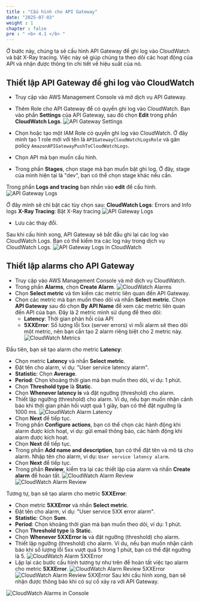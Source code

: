```yaml
---
title : "Cấu hình cho API Gateway"
date: "2025-07-03" 
weight : 1 
chapter : false
pre : " <b> 4.1 </b> "
---
```


Ở bước này, chúng ta sẽ cấu hình API Gateway để ghi log vào CloudWatch và bật X-Ray tracing. Việc này sẽ giúp chúng ta theo dõi các hoạt động của API và nhận được thông tin chi tiết về hiệu suất của nó.


## Thiết lập API Gateway để ghi log vào CloudWatch
- Truy cập vào AWS Management Console và mở dịch vụ API Gateway.
- Thêm Role cho API Gateway để có quyền ghi log vào CloudWatch.
Bạn vào phần **Settings** của API Gateway, sau đó chọn **Edit** trong phần **CloudWatch Logs**.
![API Gateway Settings](APIGatewaySettings.png)

- Chọn hoặc tạo một IAM Role có quyền ghi log vào CloudWatch. Ở đây mình tạo 1 role mới với tên là `APIGatewayCloudWatchLogsRole` và gán policy `AmazonAPIGatewayPushToCloudWatchLogs`.
- Chọn API mà bạn muốn cấu hình.
- Trong phần **Stages**, chọn stage mà bạn muốn bật ghi log.
Ở đây, stage của mình hiện tại là "dev", bạn có thể chọn stage khác nếu cần.

Trong phần **Logs and tracing** bạn nhấn vào **edit** để cấu hình.
![API Gateway Logs](APIGatewayLogs.png)

Ở đây mình sẽ chỉ bật các tùy chọn sau:
**CloudWatch Logs**: Errors and Info logs
**X-Ray Tracing**: Bật X-Ray tracing
![API Gateway Logs](APIGatewayLogs2.png)
- Lưu các thay đổi.

Sau khi cấu hình xong, API Gateway sẽ bắt đầu ghi lại các log vào CloudWatch Logs. Bạn có thể kiểm tra các log này trong dịch vụ CloudWatch Logs.
![API Gateway Logs in CloudWatch](APIGatewayLogs3.png)

## Thiết lập alarms cho API Gateway
- Truy cập vào AWS Management Console và mở dịch vụ CloudWatch.
- Trong phần **Alarms**, chọn **Create Alarm**.
![CloudWatch Alarms](CloudWatchAlarms.png)
- Chọn **Select metric** và tìm kiếm các metric liên quan đến API Gateway.
- Chọn các metric mà bạn muốn theo dõi và nhấn **Select metric**. Chọn **API Gateway** sau đó chọn **By API Name** để xem các metric liên quan đến API của bạn. Đây là 2 metric mình sử dụng để theo dõi:
  - **Latency**: Thời gian phản hồi của API
  - **5XXError**: Số lượng lỗi 5xx (server errors)
vì mỗi alarm sẽ theo dõi một metric, nên bạn cần tạo 2 alarm riêng biệt cho 2 metric này.
![CloudWatch Metrics](CloudWatchMetrics.png)

Đầu tiên, bạn sẽ tạo alarm cho metric **Latency**:
- Chọn metric **Latency** và nhấn **Select metric**.
- Đặt tên cho alarm, ví dụ: "User service latency alarm".
- **Statistic**: Chọn **Average**.
- **Period**: Chọn khoảng thời gian mà bạn muốn theo dõi, ví dụ: 1 phút.
- Chọn **Threshold type** là **Static**.
- Chọn **Whenever latency is** và đặt ngưỡng (threshold) cho alarm.
- Thiết lập ngưỡng (threshold) cho alarm. Ví dụ, nếu bạn muốn nhận cảnh báo khi thời gian phản hồi vượt quá 1 giây, bạn có thể đặt ngưỡng là 1000 ms.
![CloudWatch Alarm Latency](CloudWatchAlarmLatency.png)
- Chọn **Next** để tiếp tục.
- Trong phần **Configure actions**, bạn có thể chọn các hành động khi alarm được kích hoạt, ví dụ: gửi email thông báo, các hành động khi alarm được kích hoạt.
- Chọn **Next** để tiếp tục.
- Trong phần **Add name and description**, bạn có thể đặt tên và mô tả cho alarm. Nhập tên cho alarm, ví dụ: `User service latency alarm`.
- Chọn **Next** để tiếp tục.
- Trong phần **Review**, kiểm tra lại các thiết lập của alarm và nhấn **Create alarm** để hoàn tất.
![CloudWatch Alarm Review](CloudWatchAlarmReview1.png)
![CloudWatch Alarm Review](CloudWatchAlarmReview2.png)

Tương tự, bạn sẽ tạo alarm cho metric **5XXError**:
- Chọn metric **5XXError** và nhấn **Select metric**.
- Đặt tên cho alarm, ví dụ: "User service 5XX error alarm".
- **Statistic**: Chọn **Sum**.
- **Period**: Chọn khoảng thời gian mà bạn muốn theo dõi, ví dụ: 1 phút.
- Chọn **Threshold type** là **Static**.
- Chọn **Whenever 5XXError is** và đặt ngưỡng (threshold) cho alarm.
- Thiết lập ngưỡng (threshold) cho alarm. Ví dụ, nếu bạn muốn nhận cảnh báo khi số lượng lỗi 5xx vượt quá 5 trong 1 phút, bạn có thể đặt ngưỡng là 5.
![CloudWatch Alarm 5XXError](CloudWatchAlarm5XXError.png)
- Lặp lại các bước cấu hình tương tự như trên để hoàn tất việc tạo alarm cho metric **5XXError**.
![CloudWatch Alarm Review 5XXError](CloudWatchAlarmReview5XXError1.png)
![CloudWatch Alarm Review 5XXError](CloudWatchAlarmReview5XXError2.png)
Sau khi cấu hình xong, bạn sẽ nhận được thông báo khi có sự cố xảy ra với API Gateway.

![CloudWatch Alarms in Console](CloudWatchAlarmsConsole.png)